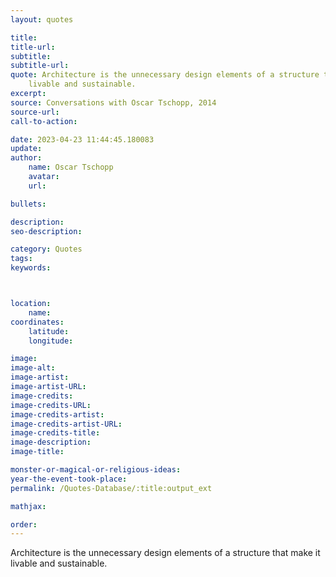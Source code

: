 ```yaml
---
layout: quotes

title:
title-url:
subtitle:
subtitle-url:
quote: Architecture is the unnecessary design elements of a structure that make it
    livable and sustainable.
excerpt:
source: Conversations with Oscar Tschopp, 2014
source-url:
call-to-action:

date: 2023-04-23 11:44:45.180083
update:
author:
    name: Oscar Tschopp
    avatar:
    url:

bullets:

description:
seo-description:

category: Quotes
tags:
keywords:



location:
    name:
coordinates:
    latitude:
    longitude:

image:
image-alt:
image-artist:
image-artist-URL:
image-credits:
image-credits-URL:
image-credits-artist:
image-credits-artist-URL:
image-credits-title:
image-description:
image-title:

monster-or-magical-or-religious-ideas:
year-the-event-took-place:
permalink: /Quotes-Database/:title:output_ext

mathjax:

order:
---
```

Architecture is the unnecessary design elements of a structure that make it livable and sustainable.